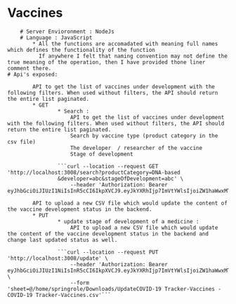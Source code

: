 # Vaccines
        # Server Envioronment : NodeJs
        # Language : JavaScript
            * All the functions are accomadated with meaning full names which defines the functionality of the function
              If anywhere I felt that naming convention may not define the true meaning of the operation, then I have provided thone liner comment there.
    # Api's exposed:

            API to get the list of vaccines under development with the following filters. When used without filters, the API should return the entire list paginated. 
            * GET
                    * Search : 
                        API to get the list of vaccines under development with the following filters. When used without filters, the API should return the entire list paginated. 
                        Search by vaccine type (product category in the csv file)
                        The developer  / researcher of the vaccine
                        Stage of development

                    ```curl --location --request GET 'http://localhost:3008/search?productCategory=DNA-based
                    &developer=abc&stageOfDevelopment=abc' \
                        --header 'Authorization: Bearer eyJhbGciOiJIUzI1NiIsInR5cCI6IkpXVCJ9.eyJkYXRhIjp7ImVtYWlsIjoiZW1haWwxMTExMXExIiwiaWQiOjF9LCJpYXQiOjE1OTQ4MzYxNzgsImV4cCI6MTU5NTE5NjE3OH0.v5g7BaZpyT7hUyhyV3O7aD_vbBdBHiN6wvpNCvmjoms'```

            API to upload a new CSV file which would update the content of the vaccine development status in the backend.
            * PUT
                    * update stage of development of a medicine : 
                        API to upload a new CSV file which would update the content of the vaccine development status in the backend and change last updated status as well.
                        
                    ```curl --location --request PUT 'http://localhost:3008/update' \
                        --header 'Authorization: Bearer eyJhbGciOiJIUzI1NiIsInR5cCI6IkpXVCJ9.eyJkYXRhIjp7ImVtYWlsIjoiZW1haWwxMTExMXExIiwiaWQiOjF9LCJpYXQiOjE1OTQ4MzYxNzgsImV4cCI6MTU5NTE5NjE3OH0.v5g7BaZpyT7hUyhyV3O7aD_vbBdBHiN6wvpNCvmjoms' \
                        --form 'sheet=@/home/springrole/Downloads/UpdateCOVID-19 Tracker-Vaccines - COVID-19 Tracker-Vaccines.csv'```

